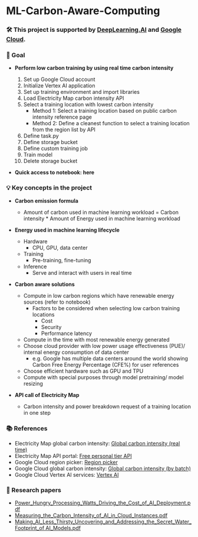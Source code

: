 # ML-Carbon-Aware-Computing

### 🛠️ This project is supported by [DeepLearning.AI](https://www.deeplearning.ai/) and [Google Cloud](https://cloud.google.com/).

### 🎯 Goal
- **Perform low carbon training by using real time carbon intensity**

  1. Set up Google Cloud account
  2. Initialize Vertex AI application
  3. Set up training environment and import libraries
  4. Load Electricity Map carbon intensity API
  5. Select a training location with lowest carbon intensity
     - Method 1: Select a training location based on public carbon intensity reference page
     - Method 2: Define a cleanest function to select a training location from the region list by API
  5. Define task.py
  6. Define storage bucket
  7. Define custom training job
  8. Train model
  9. Delete storage bucket

- **Quick access to notebook: here**

### 💡 Key concepts in the project

- **Carbon emission formula**
  - Amount of carbon used in machine learning workload = Carbon intensity * Amount of Energy used in machine learning workload

- **Energy used in machine learning lifecycle**
  - Hardware
    - CPU, GPU, data center
  - Training
    - Pre-training, fine-tuning
  - Inference
    - Serve and interact with users in real time

- **Carbon aware solutions**
  - Compute in low carbon regions which have renewable energy sources (refer to notebook)
    - Factors to be considered when selecting low carbon training locations
      - Cost
      - Security
      - Performance latency
  - Compute in the time with most renewable energy generated
  - Choose cloud provider with low power usage effectiveness (PUE)/ internal energy consumption of data center
    - e.g. Google has multiple data centers around the world showing Carbon Free Energy Percentage (CFE%) for user references
  - Choose efficient hardware such as GPU and TPU
  - Compute with special purposes through model pretraining/ model resizing

- **API call of Electricity Map**
  - Carbon intensity and power breakdown request of a training location in one step

### 📚 References
- Electricity Map global carbon intensity: [Global carbon intensity (real time)](https://app.electricitymaps.com/map)
- Electricity Map API portal: [Free personal tier API](https://api-portal.electricitymaps.com/)
- Google Cloud region picker: [Region picker](https://cloud.withgoogle.com/region-picker/?_ga=2.35602913.1900645210.1721376901-275758419.1721116042&_gac=1.18114251.1721116042.CjwKCAjwtNi0BhA1EiwAWZaANCLZ8IKpUZPtW7lXpRlVVzAxdVYIcl4WIDGgmZ1absGbuyxsrl_qihoCG5MQAvD_BwE&_gl=1*1014ysf*_ga*Mjc1NzU4NDE5LjE3MjExMTYwNDI.*_ga_WH2QY8WWF5*MTcyMTM3NjkwMS4yLjEuMTcyMTM3NjkwNi41NS4wLjA.)
- Google Cloud global carbon intensity: [Global carbon intensity (by batch)](https://cloud.google.com/about/locations#americas)
- Google Cloud Vertex AI services: [Vertex AI](https://cloud.google.com/generative-ai-studio?utm_source=google&utm_medium=cpc&utm_campaign=japac-SG-all-en-dr-SKWS-all-all-trial-DSA-dr-1605216&utm_content=text-ad-none-none-DEV_c-CRE_655856180858-ADGP_Hybrid+%7C+SKWS+-+BRO+%7C+DSA+-All+Webpages-KWID_39700076131768290-dsa-1456167871416&userloc_9061591-network_g&utm_term=KW_&gad_source=1&gclid=CjwKCAjwnei0BhB-EiwAA2xuBjJZ-_1bJZ_qzmYnpLXxYPODCDMqgW6E3YAddmZEx_uyvKtS5bc2OhoCYhAQAvD_BwE&gclsrc=aw.ds&hl=en)

### 🔎 Research papers
  - [Power_Hungry_Processing_Watts_Driving_the_Cost_of_AI_Deployment.pdf](https://github.com/SC92113/ML-Carbon-Aware-Computing/blob/83d61dd6cadd68b0c9e06208c0ddbd2c2b5b0dae/Power_Hungry_Processing_Watts_Driving_the_Cost_of_AI_Deployment.pdf)
  - [Measuring_the_Carbon_Intensity_of_AI_in_Cloud_Instances.pdf](https://github.com/SC92113/ML-Carbon-Aware-Computing/blob/83d61dd6cadd68b0c9e06208c0ddbd2c2b5b0dae/Measuring_the_Carbon_Intensity_of_AI_in_Cloud_Instances.pdf)
  - [Making_AI_Less_Thirsty_Uncovering_and_Addressing_the_Secret_Water_Footprint_of AI_Models.pdf](https://github.com/SC92113/ML-Carbon-Aware-Computing/blob/83d61dd6cadd68b0c9e06208c0ddbd2c2b5b0dae/Making_AI_Less_Thirsty_Uncovering_and_Addressing_the_Secret_Water_Footprint_of%20AI_Models.pdf)
